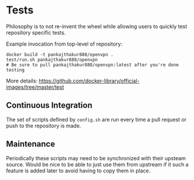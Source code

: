 # Tests

Philosophy is to not re-invent the wheel while allowing users to quickly test repository specific tests.

Example invocation from top-level of repository:

    docker build -t pankajthakur888/openvpn .
    test/run.sh pankajthakur888/openvpn
    # Be sure to pull pankajthakur888/openvpn:latest after you're done testing

More details: https://github.com/docker-library/official-images/tree/master/test

## Continuous Integration

The set of scripts defined by `config.sh` are run every time a pull request or push to the repository is made.

## Maintenance

Periodically these scripts may need to be synchronized with their upsteam source.  Would be nice to be able to just use them from upstream if it such a feature is added later to avoid having to copy them in place.
